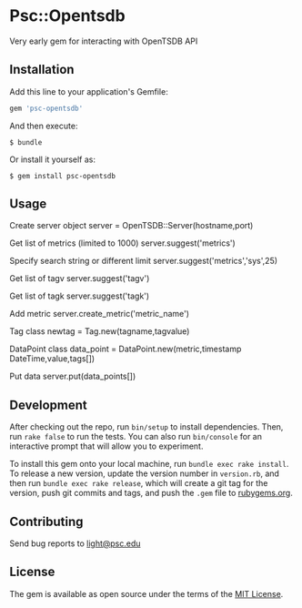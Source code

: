 # Psc::Opentsdb

Very early gem for interacting with OpenTSDB API

## Installation

Add this line to your application's Gemfile:

```ruby
gem 'psc-opentsdb'
```

And then execute:

    $ bundle

Or install it yourself as:

    $ gem install psc-opentsdb

## Usage

Create server object
server = OpenTSDB::Server(hostname,port)

Get list of metrics (limited to 1000)
server.suggest('metrics')

Specify search string or different limit
server.suggest('metrics','sys',25)

Get list of tagv
server.suggest('tagv')

Get list of tagk
server.suggest('tagk')

Add metric
server.create_metric('metric_name')

Tag class
newtag = Tag.new(tagname,tagvalue)

DataPoint class
data_point = DataPoint.new(metric,timestamp DateTime,value,tags[])

Put data
server.put(data_points[])

## Development

After checking out the repo, run `bin/setup` to install dependencies. Then, run `rake false` to run the tests. You can also run `bin/console` for an interactive prompt that will allow you to experiment.

To install this gem onto your local machine, run `bundle exec rake install`. To release a new version, update the version number in `version.rb`, and then run `bundle exec rake release`, which will create a git tag for the version, push git commits and tags, and push the `.gem` file to [rubygems.org](https://rubygems.org).

## Contributing

Send bug reports to light@psc.edu


## License

The gem is available as open source under the terms of the [MIT License](http://opensource.org/licenses/MIT).

